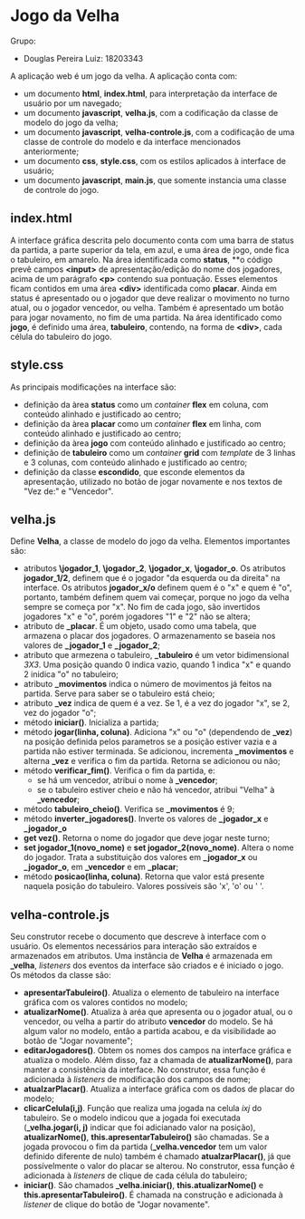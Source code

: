 # Jogo da Velha
Grupo: 
- Douglas Pereira Luiz: 18203343

A aplicação web é um jogo da velha. A aplicação conta com:
- um documento **html**, **index.html**, para interpretação da interface de usuário por um navegado;
- um documento **javascript**, **velha.js**, com a codificação da classe de modelo do jogo da velha;
- um documento **javascript**, **velha-controle.js**, com a codificação de uma classe de controle do modelo e da interface mencionados anteriormente;
- um documento **css**, **style.css**, com os estilos aplicados à interface de usuário;
- um documento **javascript**, **main.js**, que somente instancia uma classe de controle do jogo.

## index.html
A interface gráfica descrita pelo documento conta com uma barra de status da partida, a parte superior da tela, em azul, e uma área de jogo, onde fica o tabuleiro, em amarelo.
Na área identificada como **status**, **o código prevê campos **\<input\>** de apresentação/edição do nome dos jogadores, acima de um parágrafo **\<p\>** contendo sua pontuação. Esses elementos ficam contidos em uma área **\<div\>** identificada como **placar**.
Ainda em status é apresentado ou o jogador que deve realizar o movimento no turno atual, ou o jogador vencedor, ou velha. Também é apresentado um botão para jogar novamento, no fim de uma partida.
Na área identificado como **jogo**, é definido uma área, **tabuleiro**, contendo, na forma de **\<div\>**, cada célula do tabuleiro do jogo.

## style.css
As principais modificações na interface são:
- definição da àrea **status** como um _container_ **flex** em coluna, com conteúdo alinhado e justificado ao centro;
- definição da àrea **placar** como um _container_ **flex** em linha, com conteúdo alinhado e justificado ao centro;
- definição da àrea **jogo** com conteúdo alinhado e justificado ao centro;
- definição de **tabuleiro** como um _container_ **grid** com _template_ de 3 linhas e 3 colunas, com conteúdo alinhado e justificado ao centro;
- definição da classe **escondido**, que esconde elementos da apresentação, utilizado no botão de jogar novamente e nos textos de "Vez de:" e "Vencedor".

## velha.js
Define **Velha**, a classe de modelo do jogo da velha. Elementos importantes são:
- atributos **\jogador_1**, **\jogador_2**, **\jogador_x**, **\jogador_o**. Os atributos **jogador_1/2**, definem que é o jogador "da esquerda ou da direita" na interface. Os atributos **jogador_x/o** definem quem é o "x" e quem é "o", portanto, também definem quem vai começar, porque no jogo da velha sempre se começa por "x". No fim de cada jogo, são invertidos jogadores "x" e "o", porém jogadores "1" e "2" não se altera;
- atributo de **\_placar**. É um objeto, usado como uma tabela, que armazena o placar dos jogadores. O armazenamento se baseia nos valores de **\_jogador_1** e **\_jogador_2**;
- atributo que armezena o tabuleiro, **\_tabuleiro** é um vetor bidimensional _3X3_. Uma posição quando 0 indica vazio, quando 1 indica "x" e quando 2 inidica "o" no tabuleiro;
- atributo **\_movimentos** indica o número de movimentos já feitos na partida. Serve para saber se o tabuleiro está cheio;
- atributo **\_vez** indica de quem é a vez. Se 1, é a vez do jogador "x", se 2, vez do jogador "o";
- método **iniciar()**. Inicializa a partida;
- método **jogar(linha, coluna)**. Adiciona "x" ou "o" (dependendo de **\_vez**) na posição definida pelos parametros se a posição estiver vazia e a partida não estiver terminada. Se adicionou, incrementa **\_movimentos** e alterna **\_vez** e verifica o fim da partida. Retorna se adicionou ou não;
- método **verificar_fim()**. Verifica o fim da partida, e: 
  - se há um vencedor, atribui o nome à **\_vencedor**;
  - se o tabuleiro estiver cheio e não há vencedor, atribui "Velha" à **\_vencedor**;
- método **tabuleiro_cheio()**. Verifica se **\_movimentos** é 9;
- método **inverter_jogadores()**. Inverte os valores de **\_jogador\_x** e **\_jogador\_o**
- **get vez()**. Retorna o nome do jogador que deve jogar neste turno;
- **set jogador_1(novo_nome)** e **set jogador_2(novo_nome)**. Altera o nome do jogador. Trata a substituição dos valores em **\_jogador\_x** ou **\_jogador\_o**, em **\_vencedor** e em **\_placar**;
- método **posicao(linha, coluna)**. Retorna que valor está presente naquela posição do tabuleiro. Valores possíveis são 'x', 'o' ou ' '.

## velha-controle.js
Seu construtor recebe o documento que descreve à interface com o usuário. Os elementos necessários para interação são extraídos e armazenados em atributos.
Uma instância de **Velha** é armazenada em **\_velha**, _listeners_ dos eventos da interface são criados e é iniciado o jogo. 
Os métodos da classe são:
- **apresentarTabuleiro()**. Atualiza o elemento de tabuleiro na interface gráfica com os valores contidos no modelo;
- **atualizarNome()**. Atualiza à aréa que apresenta ou o jogador atual, ou o vencedor, ou velha a partir do atributo **vencedor** do modelo. Se há algum valor no modelo, então a partida acabou, e da visibilidade ao botão de "Jogar novamente";
- **editarJogadores()**. Obtem os nomes dos campos na interface gráfica e atualiza o modelo. Além disso, faz a chamada de **atualizarNome()**, para manter a consistência da interface. No construtor, essa função é adicionada à _listeners_ de modificação dos campos de nome;
- **atualzarPlacar()**. Atualiza a interface gráfica com os dados de placar do modelo;
- **clicarCelula(i,j)**. Função que realiza uma jogada na celula _ixj_ do tabuleiro. Se o modelo indicou que a jogada foi executada (**\_velha.jogar(i, j)** indicar que foi adicianado valor na posição), **atualizarNome()**, **this.apresentarTabuleiro()** são chamadas. Se a jogada provocou o fim da partida (**\_velha.vencedor** tem um valor definido diferente de nulo) também é chamado **atualzarPlacar()**, já que possívelmente o valor do placar se alterou. No construtor, essa função é adicionada à _listeners_ de clique de cada célula do tabuleiro;
- **iniciar()**. São chamados **\_velha.iniciar()**, **this.atualizarNome()** e **this.apresentarTabuleiro()**. É chamada na construção e adicionada à _listener_ de clique do botão de "Jogar novamente".
